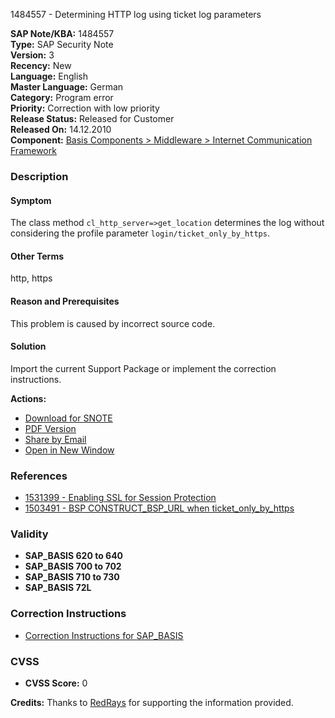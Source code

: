 1484557 - Determining HTTP log using ticket log parameters

**SAP Note/KBA:** 1484557  
**Type:** SAP Security Note  
**Version:** 3  
**Recency:** New  
**Language:** English  
**Master Language:** German  
**Category:** Program error  
**Priority:** Correction with low priority  
**Release Status:** Released for Customer  
**Released On:** 14.12.2010  
**Component:** [Basis Components > Middleware > Internet Communication Framework](https://me.sap.com/mynotes?tab=Search&sortBy=Relevance&filters=themk%25253Aeq~'BC-MID-ICF*'%25252BreleaseStatus%25253Aeq~'CustomerRelease'%25252BsecurityPatchDay%25253Aeq~'NotRestricted'%25252BfuzzyThreshold%25253Aeq~'0.9'&flag=mynotes)

### Description

#### Symptom
The class method `cl_http_server=>get_location` determines the log without considering the profile parameter `login/ticket_only_by_https`.

#### Other Terms
http, https

#### Reason and Prerequisites
This problem is caused by incorrect source code.

#### Solution
Import the current Support Package or implement the correction instructions.

**Actions:**
- [Download for SNOTE](https://notesdownloads.sap.com/note/0040000008784162017)
- [PDF Version](https://userapps.support.sap.com/sap/support/sfm/notes/print/0001484557?language=en-US&token=4283B3347C0DAD1B146580593B41E4CD)
- [Share by Email](https://me.sap.com/notes/0001484557/D)
- [Open in New Window](https://me.sap.com/notes/0001484557/D)

### References
- [1531399 - Enabling SSL for Session Protection](https://me.sap.com/notes/1531399)
- [1503491 - BSP CONSTRUCT_BSP_URL when ticket_only_by_https](https://me.sap.com/notes/1503491)

### Validity
- **SAP_BASIS 620 to 640**
- **SAP_BASIS 700 to 702**
- **SAP_BASIS 710 to 730**
- **SAP_BASIS 72L**

### Correction Instructions
- [Correction Instructions for SAP_BASIS](https://me.sap.com/corrins/0001484557/41)

### CVSS
- **CVSS Score:** 0

**Credits:** Thanks to [RedRays](https://redrays.io) for supporting the information provided.